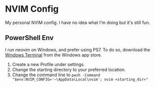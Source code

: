 # NVIM Config
My personal NVIM config. I have no idea what I'm doing but it's still fun.

## PowerShell Env
I run neovim on Windows, and prefer using PS7. To do so, download the [Windows Terminal](https://apps.microsoft.com/store/detail/windows-terminal/9N0DX20HK701) from the Windows app store.

1. Create a new Profile under settings.
2. Change the starting directory to your preferred location.
3. Change the command line to `pwsh -Command "$env:NVIM_CONFIG='~\AppData\Local\nvim'; nvim <starting_dir>"` 

